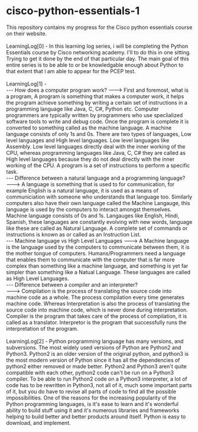 # cisco-python-essentials-1
This repository contains my progress for the Cisco python essentials course on their website. </br>
</br>
LearningLog[0] - In this learning log series, i will be completing the Python Essentials course by Cisco networking academy. I'll to do this in one sitting. Trying to get it done by the end of that particular day. 
The main goal of this entire series is to be able to or be knowledgable enough about Python to that extent that i am able to appear for the PCEP test.</br>
</br>
LearningLog[1] - <br/>
--- How does a computer program work?
---> First and foremost, what is a program, A program is something that makes a computer work, it helps the program achieve something by writing a certain set of instructions in a programming language like Java, C, C#, Python etc. Computer programmers are typically written by programmers who use speclialized software tools to write and debug code. Once the program is complete it is converted to something called as the machine language. A machine language consists of only 1s and 0s. There are two types of languages, Low level languages and High level languages. Low level languages like Assembly. Low level languages directly deal with the inner working of the CPU, whereas programming languages like Java, C, C# they are called as High level languages because they do not deal directly with the inner working of the CPU. A program is a set of instructions to perform a specific task.</br>
--- Difference between a natural language and a programming language? </br>
---> A language is something that is used to for communication, for example English is a natural language, it is used as a means of communiciation with someone who understands that language too. Similarly computers also have their own language called the Machine Langauge, this language is used by the computers to interact amongst themselves. Machine language consists of 0s and 1s. Langauges like English, Hindi, Spanish, these languages are constantly evolving with new words, language like these are called as Natural Language. A complete set of commands or instructions is known as or called as an Instruction List.</br>
--- Machine language vs High Level Languages
---> A Machine language is the language used by the computers to communicate between them, it is the mother tongue of computers. Humans/Programmers need a language that enables them to communicate with the computer that is far more complex than something like a machine language, and something is yet far simpler than something like a Natual Language. These languages are called as High Level Languages.</br>
--- Difference between a compiler and an interpreter? </br>
---> Compilation is the process of translating the source code into machine code as a whole. The process compilation every time generates machine code. Whereas Interpretation is also the process of translating the source code into machine code, which is never done during interpretation. Compiler is the program that takes care of the process of compilation, it is called as a translator. Interpretor is the program that successfully runs the interpretation of the program. </br>
</br>
LearningLog[2] - Python programming language has many versions, and subversions. The most widely used versions of Python are Python2 and Python3. Python2 is an older version of the original python, and python3 is the most modern version of Python since it has all the dependencies of python2 either removed or made better. Python2 and Python3 aren't quite compatible with each other, python2 code can't be run on a Python3 compiler. To be able to run Python2 code on a Python3 interpreter, a lot of code has to be rewritten in Python3, not all of it, much some important parts of it, but you do have to revise all parts of code to find all the possible impossibilities. One of the reasons for the increasing popularity of the Python programming languages, is it's ease to learn and it's wonderful ability to build stuff using it and it's numerous libraries and frameworks helping to build better and better products around itself. Python is easy to download, and implement. </br>

